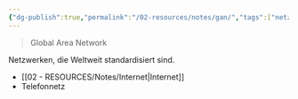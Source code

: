 ```yaml
---
{"dg-publish":true,"permalink":"/02-resources/notes/gan/","tags":["netzwerk"],"noteIcon":"","updated":"2025-08-26T16:35:04.000+02:00"}
---
```


> Global Area Network

Netzwerken, die Weltweit standardisiert sind.
- [[02 - RESOURCES/Notes/Internet\|Internet]]
- Telefonnetz
